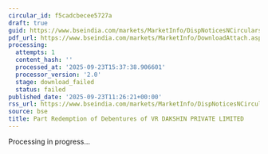 ```yaml
---
circular_id: f5cadcbecee5727a
draft: true
guid: https://www.bseindia.com/markets/MarketInfo/DispNoticesNCirculars.aspx?Noticeid={5217E174-A3B5-434F-A68D-E00461C02A75}&noticeno=20250923-21&dt=09/23/2025&icount=21&totcount=78&flag=0
pdf_url: https://www.bseindia.com/markets/MarketInfo/DownloadAttach.aspx?id=20250923-21&attachedId=
processing:
  attempts: 1
  content_hash: ''
  processed_at: '2025-09-23T15:37:38.906601'
  processor_version: '2.0'
  stage: download_failed
  status: failed
published_date: '2025-09-23T11:26:21+00:00'
rss_url: https://www.bseindia.com/markets/MarketInfo/DispNoticesNCirculars.aspx?Noticeid={5217E174-A3B5-434F-A68D-E00461C02A75}&noticeno=20250923-21&dt=09/23/2025&icount=21&totcount=78&flag=0
source: bse
title: Part Redemption of Debentures of VR DAKSHIN PRIVATE LIMITED
---
```


Processing in progress...